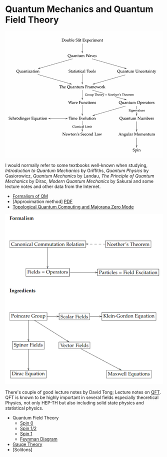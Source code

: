 # Quantum Mechanics and Quantum Field Theory
![Map of QM](/assets/img/mapqm.png)

I would normally refer to some textbooks well-known when studying, *Introduction to Quantum Mechanics* by Griffiths, *Quantum Physics* by Gasiorowicz, *Quantum Mechanics* by Landau, *The Principle of Quantum Mechanics* by Dirac, *Modern Quantum Mechanics* by Sakurai and some lecture notes and other data from the Internet.

- [Formalism of QM](./qmformalism.html)
- [Approximation method] [PDF](https://www.damtp.cam.ac.uk/user/tong/aqm/topics2.pdf)
- [Topological Quantum Computing and Majorana Zero Mode](./mzm.html)


![Map of QFT](/assets/img/mapqft.png)

There's couple of good lecture notes by David Tong; Lecture notes on [QFT](https://www.damtp.cam.ac.uk/user/tong/qft.html). QFT is known to be highly important in several fields especially theoretical Physics, not only HEP-TH but also including solid state physics and statistical physics.

- Quantum Field Theory
    - [Spin 0](./qft0.html)
    - [Spin 1/2](./qft12.html)
    - [Spin 1](./qft1.html)
    - [Feynman Diagram](./feynmandiag.html)
- [Gauge Theory](./gauge.html)
- [Solitons]